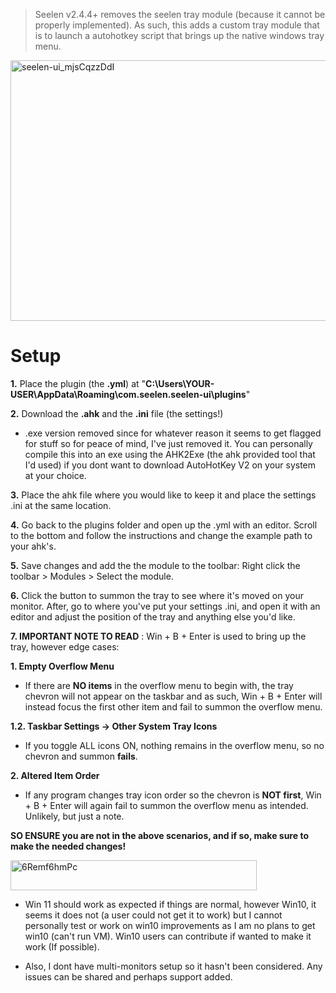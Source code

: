 > Seelen v2.4.4+ removes the seelen tray module (because it cannot be properly implemented). As such, this adds a custom tray module that is to launch a autohotkey script that brings up the native windows tray menu.

<img width="550" height="417" alt="seelen-ui_mjsCqzzDdI" src="https://github.com/user-attachments/assets/e9ca5018-2fc1-4f57-a674-a5d22d1b7f80" />

# Setup
**1.** Place the plugin (the **.yml**) at "**C:\Users\YOUR-USER\AppData\Roaming\com.seelen.seelen-ui\plugins**"

**2.** Download the **.ahk** and the **.ini** file (the settings!)

 - .exe version removed since for whatever reason it seems to get flagged for stuff so for peace of mind, I've just removed it. You can personally compile this into an exe using the AHK2Exe (the ahk provided tool that I'd used) if you dont want to download AutoHotKey V2 on your system at your choice.

**3.** Place the ahk file where you would like to keep it and place the settings .ini at the same location.

**4.** Go back to the plugins folder and open up the .yml with an editor. Scroll to the bottom and follow the instructions and change the example path to your ahk's.

**5.** Save changes and add the the module to the toolbar: Right click the toolbar > Modules > Select the module.

**6.** Click the button to summon the tray to see where it's moved on your monitor. After, go to where you've put your settings .ini, and open it with an editor and adjust the position of the tray and anything else you'd like.

**7. IMPORTANT NOTE TO READ** : Win + B + Enter is used to bring up the tray, however edge cases:

**1. Empty Overflow Menu**

   - If there are **NO items** in the overflow menu to begin with, the tray chevron will not appear on the taskbar and as such, Win + B + Enter will instead focus the first other item and fail to summon the overflow menu.

**1.2. Taskbar Settings → Other System Tray Icons**

   - If you toggle ALL icons ON, nothing remains in the overflow menu, so no chevron and summon **fails**.

**2. Altered Item Order**

   - If any program changes tray icon order so the chevron is **NOT first**, Win + B + Enter will again fail to summon the overflow menu as intended. Unlikely, but just a note.

**SO ENSURE you are not in the above scenarios, and if so, make sure to make the needed changes!**

<img width="394" height="48" alt="6Remf6hmPc" src="https://github.com/user-attachments/assets/6338dcf1-2a05-45d0-9f02-0d5bcc1df3e6" />

- Win 11 should work as expected if things are normal, however Win10, it seems it does not (a user could not get it to work) but I cannot personally test or work on win10 improvements as I am no plans to get win10 (can't run VM). Win10 users can contribute if wanted to make it work (If possible).

- Also, I dont have multi-monitors setup so it hasn't been considered. Any issues can be shared and perhaps support added.
